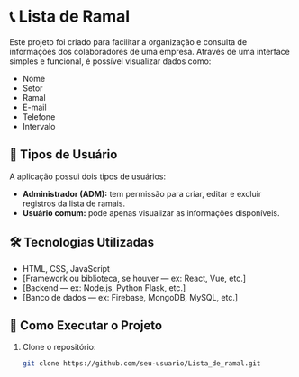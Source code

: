 # 📞 Lista de Ramal

Este projeto foi criado para facilitar a organização e consulta de informações dos colaboradores de uma empresa. Através de uma interface simples e funcional, é possível visualizar dados como:

- Nome
- Setor
- Ramal
- E-mail
- Telefone
- Intervalo

## 👥 Tipos de Usuário

A aplicação possui dois tipos de usuários:

- **Administrador (ADM):** tem permissão para criar, editar e excluir registros da lista de ramais.
- **Usuário comum:** pode apenas visualizar as informações disponíveis.

## 🛠️ Tecnologias Utilizadas
- HTML, CSS, JavaScript
- [Framework ou biblioteca, se houver — ex: React, Vue, etc.]
- [Backend — ex: Node.js, Python Flask, etc.]
- [Banco de dados — ex: Firebase, MongoDB, MySQL, etc.]

## 🚀 Como Executar o Projeto

1. Clone o repositório:
   ```bash
   git clone https://github.com/seu-usuario/Lista_de_ramal.git
   ```
